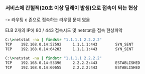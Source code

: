 ### 서비스에 간헐적(20초 이상 딜레이 발생)으로 접속이 되는 현상

-> 라우팅 c 존으로 접속하는 라우팅 문제 였음

ELB 2개의 IP에 80 / 443 접속시도 및 netstat을 접속 현상파악

```cmd
C:\>netstat -na | findstr "1.1.1.1 2.2.2.2"
TCP    192.168.0.14:52592     1.1.1.1:443        SYN_SENT
TCP    192.168.0.14:64203     1.1.1.1:443        SYN_SENT

C:\>netstat -na | findstr "1.1.1.1 2.2.2.2"
TCP    192.168.0.14:53396     2.2.2.2:443        ESTABLISHED
TCP    192.168.0.14:60655     2.2.2.2:443        ESTABLISHED
```


